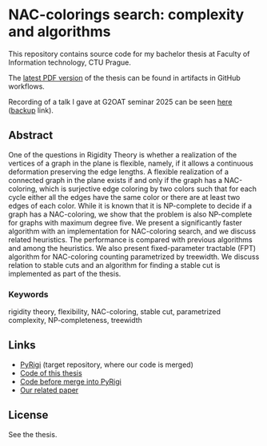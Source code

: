 # NAC-colorings search: complexity and algorithms

This repository contains source code for my bachelor thesis
at Faculty of Information technology, CTU Prague.

The [latest PDF version](https://github.com/Lastaapps/bc_thesis/actions/workflows/latex.yml)
of the thesis can be found in artifacts in GitHub workflows.

Recording of a talk I gave at G2OAT seminar 2025 can be seen
[here](https://ggoat.fit.cvut.cz/seminar/lastovicka-nac-coloring-search.html)
([backup](https://www.youtube.com/watch?v=doEYDJNJzOM) link).

## Abstract

One of the questions in Rigidity Theory is whether a realization of the
vertices of a graph in the plane is flexible, namely, if it allows a continuous
deformation preserving the edge lengths.
A flexible realization of a connected graph in the plane exists if and only if
the graph has a NAC-coloring, which is surjective edge coloring by
two colors such that for each cycle either all the edges have the same color or
there are at least two edges of each color.
While it is known that it is NP-complete
to decide if a graph has a NAC-coloring,
we show that the problem is
also NP-complete for graphs with maximum degree five.
We present a significantly faster algorithm with an implementation for NAC-coloring search,
and we discuss related heuristics.
The performance is compared with previous algorithms and among the heuristics.
We also present fixed-parameter tractable (FPT) algorithm for NAC-coloring counting
parametrized by treewidth.
We discuss relation to stable cuts and an algorithm for finding
a stable cut is implemented as part of the thesis.

### Keywords

rigidity theory, flexibility, NAC-coloring, stable cut, parametrized
complexity, NP-completeness, treewidth

## Links

* [PyRigi](https://github.com/PyRigi/PyRigi) (target repository, where our code is merged)
* [Code of this thesis](https://github.com/Lastaapps/bc_thesis_code/)
* [Code before merge into PyRigi](https://github.com/Lastaapps/PyRigi/)
* [Our related paper](https://www.arxiv.org/abs/2412.13721)

## License

See the thesis.

